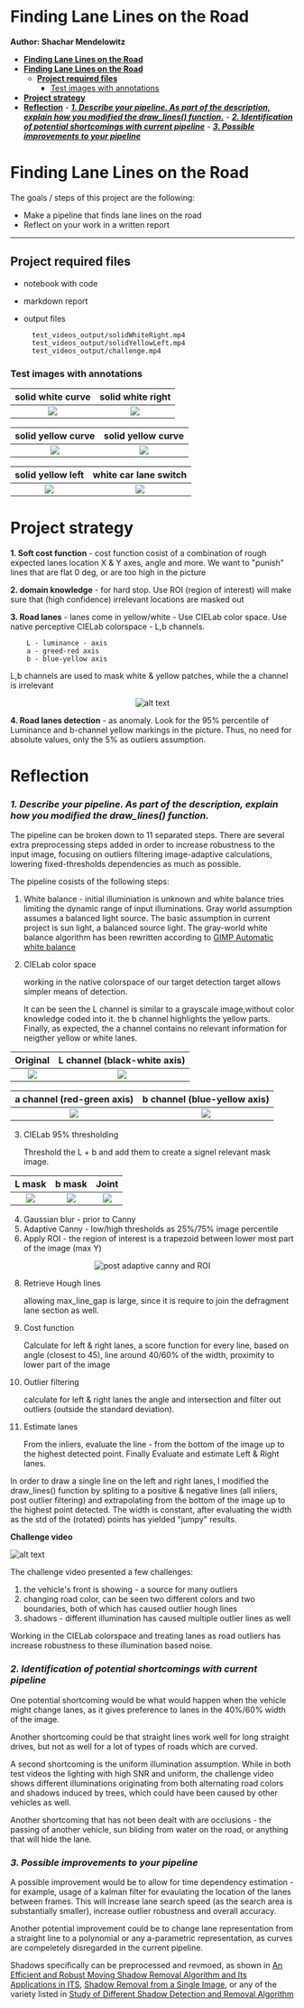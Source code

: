 # **Finding Lane Lines on the Road** 

**Author: Shachar Mendelowitz**

- [**Finding Lane Lines on the Road**](#finding-lane-lines-on-the-road)
- [**Finding Lane Lines on the Road**](#finding-lane-lines-on-the-road)
    - [**Project required files**](#project-required-files)
        - [Test images with annotations](#test-images-with-annotations)
- [**Project strategy**](#project-strategy)
- [**Reflection**](#reflection)
        - [***1. Describe your pipeline. As part of the description, explain how you modified the draw_lines() function.***](#1-describe-your-pipeline-as-part-of-the-description-explain-how-you-modified-the-drawlines-function)
        - [***2. Identification of potential shortcomings with current pipeline***](#2-identification-of-potential-shortcomings-with-current-pipeline)
        - [***3. Possible improvements to your pipeline***](#3-possible-improvements-to-your-pipeline)


# **Finding Lane Lines on the Road**

The goals / steps of this project are the following:
* Make a pipeline that finds lane lines on the road
* Reflect on your work in a written report


[//]: # (Image References)

[image1]: ./examples/grayscale.jpg "Grayscale"

[//]: # (Image References)

[cielab]: images/CIELAB.png

---

## **Project required files**

* notebook with code
* markdown report
* output files 

        test_videos_output/solidWhiteRight.mp4
        test_videos_output/solidYellowLeft.mp4
        test_videos_output/challenge.mp4


### Test images with annotations

| solid white curve                    | solid white right                    |
| :----------------------------------: | :----------------------------------: |
| ![](images/solidWhiteCurve.jpg) | ![](images/solidWhiteRight.jpg) |

| solid yellow curve                    | solid yellow curve                     |
| :-----------------------------------: | :------------------------------------: |
| ![](images/solidYellowCurve.jpg) | ![](images/solidYellowCurve2.jpg) |

| solid yellow left                    | white car lane switch                   |
| :----------------------------------: | :-------------------------------------: |
| ![](images/solidYellowLeft.jpg) | ![](images/whiteCarLaneSwitch.jpg) |


# **Project strategy**

**1. Soft cost function** - cost function cosist of a combination of rough expected lanes location X & Y axes, angle and more. We want to "punish" lines that are flat 0 deg, or are too high in the picture

**2. domain knowledge** - for hard stop. Use ROI (region of interest) will make sure that (high confidence) irrelevant locations are masked out

**3. Road lanes** - lanes come in yellow/white - Use CIELab color space. Use native perceptive CIELab colorspace - L,b channels. 

        L - luminance - axis
        a - greed-red axis
        b - blue-yellow axis

L,b channels are used to mask white & yellow patches, while the a channel is irrelevant

<div style="text-align:center" markdown="1">

![alt text][cielab]

</div>


**4. Road lanes detection** - as anomaly. Look for the 95% percentile of Luminance and b-channel yellow markings in the picture. Thus, no need for absolute values, only the 5% as outliers assumption.


# **Reflection**

### ***1. Describe your pipeline. As part of the description, explain how you modified the draw_lines() function.***

The pipeline can be broken down to 11 separated steps. There are several extra preprocessing steps added in order to increase robustness to the input image, focusing on outliers filtering image-adaptive calculations, lowering fixed-thresholds dependencies as much as possible. 

The pipeline cosists of the following steps:

1. White balance - initial illuminiation is unknown and white balance tries limiting the dynamic range of input illuminations. Gray world assumption assumes a balanced light source. The basic assumption in current project is sun light, a balanced source light. The gray-world white balance algorithm has been rewritten according to [GIMP Automatic white balance](https://pippin.gimp.org/image-processing/chapter-automaticadjustments.html)

2. CIELab color space

    working in the native colorspace of our target detection target allows simpler means of detection. 

    It can be seen the L channel is similar to a grayscale image,without color knowledge coded into it. the b channel highlights the yellow parts. Finally, as expected, the a channel contains no relevant information for neigther yellow or white lanes.


<div style="text-align:center" markdown="1">


| **Original**                             | **L channel** (black-white axis) |
| :----------------------------------:     | :------------------------:       |
| ![](test_images/solidYellowLeft.jpg)     | ![](images/L_channel3.png)       |

| **a channel** (red-green axis)           | **b channel** (blue-yellow axis) |
| :---:                                    | :---:                            |
| ![](images/a_channel3.png)               | ![](images/b_channel3.png)       |

</div>


3. CIELab 95% thresholding 
    
    Threshold the L + b and add them to create a signel relevant mask image. 

| L mask                  | b mask                  | Joint                    |
| :---------------------: | :---------------------: | :----------------------: |
| ![](images/L_mask3.png) | ![](images/b_mask3.png) | ![](images/Lb_mask3.png) |

4. Gaussian blur - prior to Canny 
6. Adaptive Canny - low/high thresholds as 25%/75% image percentile
7. Apply ROI - the region of interest is a trapezoid between lower most part of the image (max Y)

<div style="text-align:center" markdown="1">

![post adaptive canny and ROI](images/trapezoid_roi.png)

</div>


8. Retrieve Hough lines

    
    allowing max_line_gap is large, since it is require to join the defragment lane section as well.

9.  Cost function 

    Calculate for left & right lanes, a score function for every line, based on angle (closest to 45), line around 40/60% of the width, proximity to lower part of the image

10.  Outlier filtering

     calculate for left & right lanes the angle and intersection and filter out outliers (outside the standard deviation).

11.  Estimate lanes

     From the inliers, evaluate the line - from the bottom of the image up to the highest detected point. 
     Finally Evaluate and estimate Left & Right lanes.

    
In order to draw a single line on the left and right lanes, I modified the draw_lines() function by spliting to a positive & negative lines (all inliers, post outlier filtering) and extrapolating from the bottom of the image up to the highest point detected. The width is constant, after evaluating the width as the std of the (rotated) points has yielded "jumpy" results.

**Challenge video**

![alt text](images/challenge.png)

The challenge video presented a few challenges:

1. the vehicle's front is showing - a source for many outliers
2. changing road color, can be seen two different colors and two boundaries, both of which has caused outlier hough lines
3. shadows - different illumination has caused multiple outlier lines as well

Working in the CIELab colorspace and treating lanes as road outliers has increase robustness to these illumination based noise.



### ***2. Identification of potential shortcomings with current pipeline*** 


One potential shortcoming would be what would happen when the vehicle might change lanes, as it gives preference to lanes in the 40%/60% width of the image.

Another shortcoming could be that straight lines work well for long straight drives, but not as well for a lot of types of roads which are curved.

A second shortcoming is the uniform illumination assumption. While in both test videos the lighting with high SNR and uniform, the challenge video shows different illuminations originating from both alternating road colors and shadows induced by trees, which could have been caused by other vehicles as well. 

Another shortcoming that has not been dealt with are occlusions - the passing of another vehicle, sun bliding from water on the road, or anything that will hide the lane. 


### ***3. Possible improvements to your pipeline***

A possible improvement would be to allow for time dependency estimation - for example, usage of a kalman filter for evaulating the location of the lanes between frames. This will increase lane search speed (as the search area is substantially smaller), increase outlier robustness and overall accuracy.

Another potential improvement could be to change lane representation from a straight line to a polynomial or any a-parametric representation, as curves are compeletely disregarded in the current pipeline.

Shadows specifically can be preprocessed and revmoed, as shown in [An Efficient and Robust Moving Shadow Removal Algorithm and Its Applications in ITS](https://asp-eurasipjournals.springeropen.com/articles/10.1155/2010/945130), [Shadow Removal from a Single Image](http://lxu.me/mypapers/XuL_ShadowRemoval.pdf), or any of the variety listed in [Study of Different Shadow Detection and Removal Algorithm](https://pdfs.semanticscholar.org/5fef/1b8c6655a6dcdd66684aaa9f101b726090cb.pdf)

